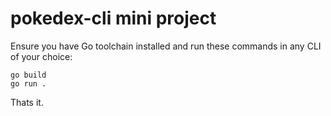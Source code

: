 # pokedex-cli mini project

Ensure you have Go toolchain installed and run these commands in any CLI of your choice:
```
go build
go run .
```

Thats it.
